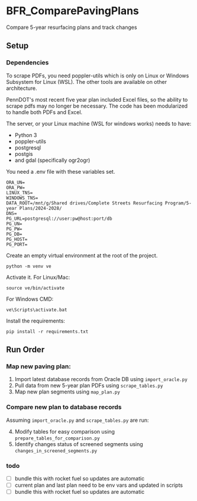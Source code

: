 # BFR_ComparePavingPlans
Compare 5-year resurfacing plans and track changes

## Setup
### Dependencies
To scrape PDFs, you need poppler-utils which is only on Linux or Windows Subsystem for Linux (WSL). 
The other tools are available on other architecture. 

PennDOT's most recent five year plan included Excel files, so the ability to scrape pdfs 
may no longer be necessary. The code has been modularized to handle both PDFs and Excel.

The server, or your Linux machine (WSL for windows works) needs to have:
- Python 3
- poppler-utils
- postgresql
- postgis
- and gdal (specifically ogr2ogr)


You need a .env file with these variables set. 

```
ORA_UN=
ORA_PW=
LINUX_TNS=
WINDOWS_TNS=
DATA_ROOT=/mnt/g/Shared drives/Complete Streets Resurfacing Program/5-year Plans/2024-2028/
DNS=
PG_URL=postgresql://user:pw@host:port/db
PG_UN=
PG_PW=
PG_DB=
PG_HOST=
PG_PORT=
```

Create an empty virtual environment at the root of the project.

```shell
python -m venv ve
```

Activate it. For Linux/Mac:
```shell
source ve/bin/activate
```

For Windows CMD:
```shell
ve\Scripts\activate.bat
```

Install the requirements:
```shell
pip install -r requirements.txt
```

## Run Order

### Map new paving plan:

1. Import latest database records from Oracle DB using `import_oracle.py`
2. Pull data from new 5-year plan PDFs using `scrape_tables.py`
3. Map new plan segments using `map_plan.py`

### Compare new plan to database records
Assuming `import_oracle.py` and `scrape_tables.py` are run:

4. Modify tables for easy comparison using `prepare_tables_for_comparison.py`
5. Identify changes status of screened segments using `changes_in_screened_segments.py`


### todo 
- [ ] bundle this with rocket fuel so updates are automatic
- [ ] current plan and last plan need to be env vars and updated in scripts
- [ ] bundle this with rocket fuel so updates are automatic
